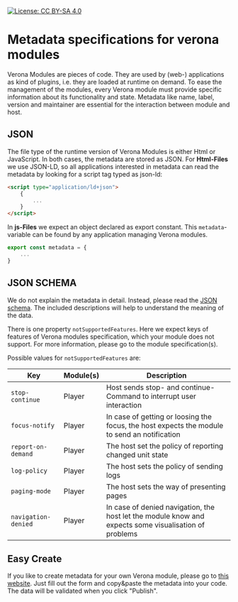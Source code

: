 [![License: CC BY-SA 4.0](https://img.shields.io/badge/License-CC%20BY--SA%204.0-lightgrey.svg)](https://creativecommons.org/licenses/by-sa/4.0/)
# Metadata specifications for verona modules

Verona Modules are pieces of code. They are used by (web-) applications as kind of plugins, i.e. they are loaded at runtime on demand. To ease the management of the modules, every Verona module must provide specific information about its functionality and state. Metadata like name, label, version and maintainer are essential for the interaction between module and host.

## JSON
The file type of the runtime version of Verona Modules is either Html or JavaScript. In both cases, the metadata are stored as JSON. For **Html-Files** we use JSON-LD, so all applications interested in metadata can read the metadata by looking for a script tag typed as json-ld:
```html
<script type="application/ld+json">
    {
        ...
    }
</script>
```
In **js-Files** we expect an object declared as export constant. This `metadata`-variable can be found by any application managing Verona modules.
```javascript
export const metadata = {
    ...
}
```

## JSON SCHEMA
We do not explain the metadata in detail. Instead, please read the [JSON schema](verona-module-metadata.json). The included descriptions will help to understand the meaning of the data. 

There is one property `notSupportedFeatures`. Here we expect keys of features of Verona modules specification, which your module does not support. For more information, please go to the module specification(s). 

Possible values for `notSupportedFeatures` are:

| Key | Module(s) | Description |
| ------ | ------ | ----- |
| `stop-continue` | Player | Host sends stop- and continue-Command to interrupt user interaction |
| `focus-notify` | Player | In case of getting or loosing the focus, the host expects the module to send an notification |
| `report-on-demand` | Player | The host set the policy of reporting changed unit state |
| `log-policy` | Player | The host sets the policy of sending logs |
| `paging-mode` | Player | The host sets the way of presenting pages |
| `navigation-denied` | Player | In case of denied navigation, the host let the module know and expects some visualisation of problems |

## Easy Create
If you like to create metadata for your own Verona module, please go to [this website](https://skohub.io/editor/?schema=https://raw.githubusercontent.com/verona-interfaces/metadata/master/verona-module-metadata.json). Just fill out the form and copy&paste the metadata into your code. The data will be validated when you click "Publish".
